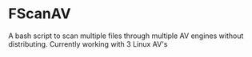 # FScanAV
A bash script to scan multiple files through multiple AV engines without distributing. Currently working with 3 Linux AV's
